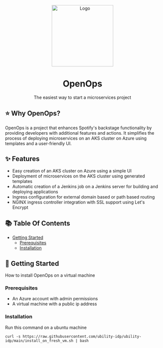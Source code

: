 <div align="center">
  <a href="https://www.ubilityai.com/" target="_blank">
  <picture>
    <img src="https://static.wixstatic.com/media/6263ca_82e330205265468487a636c3c4b673e7~mv2.png/v1/fill/w_298,h_96,al_c,q_85,usm_0.66_1.00_0.01,enc_auto/Ubility-logo-3%20(1)_edited.png" width="200" alt="Logo"/>
  </picture>
  </a>
</div>

<h1 align="center">OpenOps</h1>

<div align="center">
The easiest way to start a microservices project
</div>

## ⭐️ Why OpenOps?

OpenOps is a project that enhances Spotify's backstage functionality by providing developers with additional features and actions. It simplifies the process of deploying microservices on an AKS cluster on Azure using templates and a user-friendly UI.

## ✨ Features

- Easy creation of an AKS cluster on Azure using a simple UI
- Deployment of microservices on the AKS cluster using generated templates
- Automatic creation of a Jenkins job on a Jenkins server for building and deploying applications
- Ingress configuration for external domain based or path based routing
- NGINX ingress controller integration with SSL support using Let's Encrypt

## 📚 Table Of Contents

- [Getting Started](https://github.com/ubility-backstage/ubility-backstage#-getting-started)
  - [Prerequisites](https://github.com/ubility-backstage/ubility-backstage#-prerequisites)
  - [Installation](https://github.com/ubility-backstage/ubility-backstage#-installation)

## 🚀 Getting Started

How to install OpenOps on a virtual machine

### Prerequisites

- An Azure account with admin permissions
- A virtual machine with a public ip address

### Installation

Run this command on a ubuntu machine

```
curl -s https://raw.githubusercontent.com/ubility-idp/ubility-idp/main/install_on_fresh_vm.sh | bash
```
